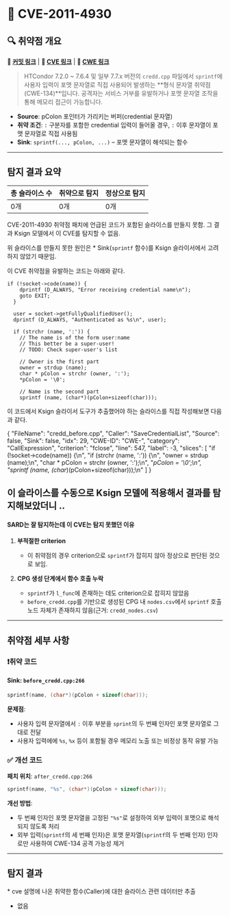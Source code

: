 # 📁 CVE-2011-4930

## 🔍 취약점 개요

**🔗 [커밋 링크](https://github.com/htcondor/htcondor/commit/5e5571d1a431eb3c61977b6dd6ec90186ef79867)** | **🔗 [CVE 링크](https://www.cvedetails.com/cve/CVE-2011-4930)**  | **🔗 [CWE 링크](https://cwe.mitre.org/data/definitions/134.html)**  

> HTCondor 7.2.0 \~ 7.6.4 및 일부 7.7.x 버전의 `credd.cpp` 파일에서 `sprintf`에 사용자 입력이 포맷 문자열로 직접 사용되어 발생하는 \*\*형식 문자열 취약점(CWE-134)\*\*입니다. 공격자는 서비스 거부를 유발하거나 포맷 문자열 조작을 통해 메모리 접근이 가능합니다.

* **Source**: pColon 포인터가 가리키는 버퍼(credential 문자열)
* **취약 조건**: `:` 구분자를 포함한 credential 입력이 들어올 경우, `:` 이후 문자열이 포맷 문자열로 직접 사용됨
* **Sink**: `sprintf(..., pColon, ...)` – 포맷 문자열이 해석되는 함수

---

## 탐지 결과 요약

| 총 슬라이스 수 | 취약으로 탐지 | 정상으로 탐지 |
|----------------|----------------|----------------|
| 0개           | 0개            | 0개           |

CVE-2011-4930 취약점 패치에 언급된 코드가 포함된 슬라이스를 만들지 못함. 그 결과 Ksign 모델에서 이 CVE를 탐지할 수 없음.

위 슬라이스를 만들지 못한 원인은 \* Sink(`sprintf` 함수)를 Ksign 슬라이서에서 고려하지 않았기 때문임.

이 CVE 취약점을 유발하는 코드는 아래와 같다.

```
if (!socket->code(name)) {
    dprintf (D_ALWAYS, "Error receiving credential name\n"); 
    goto EXIT;
  }

  user = socket->getFullyQualifiedUser();
  dprintf (D_ALWAYS, "Authenticated as %s\n", user);

  if (strchr (name, ':')) {
    // The name is of the form user:name
    // This better be a super-user!
    // TODO: Check super-user's list

    // Owner is the first part
    owner = strdup (name);
    char * pColon = strchr (owner, ':');
    *pColon = '\0';
    
    // Name is the second part
    sprintf (name, (char*)(pColon+sizeof(char)));
```

이 코드에서 Ksign 슬라이서 도구가 추출했어야 하는 슬라이스를 직접 작성해보면 다음과 같다.

 {
    "FileName": "credd_before.cpp",
    "Caller": "SaveCredentialList",
    "Source": false,
    "Sink": false,
    "idx": 29,
    "CWE-ID": "CWE-",
    "category": "CallExpression",
    "criterion": "fclose",
    "line": 547,
    "label": -3,
    "slices": [
      "if (!socket->code(name)) {\n",
         "if (strchr (name, ':')) {\n",
         "owner = strdup (name);\n",
         "char * pColon = strchr (owner, ':');\n",
         "*pColon = '\\0';\n",
         "sprintf (name, (char*)(pColon+sizeof(char)));\n"
    ]
  }

   이 슬라이스를 수동으로 Ksign 모델에 적용해서 결과를 탐지해보았더니 ..
---

#### SARD는 잘 탐지하는데 이 CVE는 탐지 못했던 이유

1. **부적절한 criterion**
   * 이 취약점의 경우 criterion으로 `sprintf`가 잡히지 않아 정상으로 판단된 것으로 보임.

2. **CPG 생성 단계에서 함수 호출 누락**
   * `sprintf`가 `l_func`에 존재하는 데도 criterion으로 잡히지 않았음
   * `before_credd.cpp`를 기반으로 생성된 CPG 내 `nodes.csv`에서 `sprintf` 호출 노드 자체가 존재하지 않음(근거: `credd_nodes.csv`)

---

## 취약점 세부 사항

### ❗️취약 코드

#### Sink: `before_credd.cpp:266`

```c
sprintf(name, (char*)(pColon + sizeof(char)));
```

**문제점**:
* 사용자 입력 문자열에서 `:` 이후 부분을 `sprint`의 두 번째 인자인 포맷 문자열로 그대로 전달
* 사용자 입력에에 `%s`, `%x` 등이 포함될 경우 메모리 노출 또는 비정상 동작 유발 가능

### ✅ 개선 코드

**패치 위치**: `after_credd.cpp:266`

```c
sprintf(name, "%s", (char*)(pColon + sizeof(char)));
```

**개선 방법**:

* 두 번째 인자인 포맷 문자열을 고정된 `"%s"`로 설정하여 외부 입력이 포맷으로 해석되지 않도록 처리
* 외부 입력(`sprintf`의 세 번째 인자)은 포맷 문자열(`sprintf`의 두 번째 인자) 인자로만 사용하여 CWE-134 공격 가능성 제거

---

## 탐지 결과
\* cve 설명에 나온 취약한 함수(Caller)에 대한 슬라이스 관련 데이터만 추출
* 없음